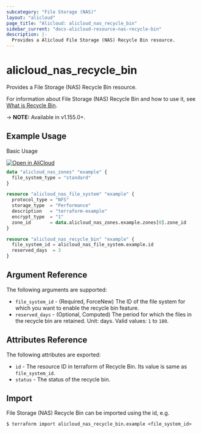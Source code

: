 ```yaml
---
subcategory: "File Storage (NAS)"
layout: "alicloud"
page_title: "Alicloud: alicloud_nas_recycle_bin"
sidebar_current: "docs-alicloud-resource-nas-recycle-bin"
description: |-
  Provides a Alicloud File Storage (NAS) Recycle Bin resource.
---
```


# alicloud\_nas\_recycle\_bin

Provides a File Storage (NAS) Recycle Bin resource.

For information about File Storage (NAS) Recycle Bin and how to use it, see [What is Recycle Bin](https://www.alibabacloud.com/help/en/doc-detail/264185.html).

-> **NOTE:** Available in v1.155.0+.

## Example Usage

Basic Usage

<div style="display: block;margin-bottom: 40px;"><div class="oics-button" style="float: right;position: absolute;margin-bottom: 10px;">
  <a href="https://api.aliyun.com/terraform?resource=alicloud_nas_recycle_bin&exampleId=3d880a4f-bcc5-f243-1c79-905439ec95b411821d47&activeTab=example&spm=docs.r.nas_recycle_bin.0.3d880a4fbc&intl_lang=EN_US" target="_blank">
    <img alt="Open in AliCloud" src="https://img.alicdn.com/imgextra/i1/O1CN01hjjqXv1uYUlY56FyX_!!6000000006049-55-tps-254-36.svg" style="max-height: 44px; max-width: 100%;">
  </a>
</div></div>

```terraform
data "alicloud_nas_zones" "example" {
  file_system_type = "standard"
}

resource "alicloud_nas_file_system" "example" {
  protocol_type = "NFS"
  storage_type  = "Performance"
  description   = "terraform-example"
  encrypt_type  = "1"
  zone_id       = data.alicloud_nas_zones.example.zones[0].zone_id
}

resource "alicloud_nas_recycle_bin" "example" {
  file_system_id = alicloud_nas_file_system.example.id
  reserved_days  = 3
}
```

## Argument Reference

The following arguments are supported:

* `file_system_id` - (Required, ForceNew) The ID of the file system for which you want to enable the recycle bin feature.
* `reserved_days` - (Optional, Computed) The period for which the files in the recycle bin are retained. Unit: days. Valid values: `1` to `180`.

## Attributes Reference

The following attributes are exported:

* `id` - The resource ID in terraform of Recycle Bin. Its value is same as `file_system_id`.
* `status` - The status of the recycle bin.

## Import

File Storage (NAS) Recycle Bin can be imported using the id, e.g.

```shell
$ terraform import alicloud_nas_recycle_bin.example <file_system_id>
```